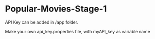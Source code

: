 # Popular-Movies-Stage-1

API Key can be added in /app folder.

Make your own api_key.properties file, with myAPI_key as variable name
